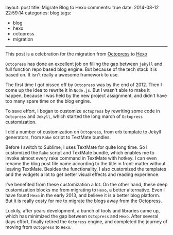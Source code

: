 layout: post
title: Migrate Blog to Hexo
comments: true
date: 2014-08-12 22:59:14
categories: blog
tags:
  - blog
  - hexo
  - octopress
  - migration
---

This post is a celebration for the migration from [Octopress](http://octopress.org/) to [Hexo](http://hexo.io/)

`Octopress` has done an excellent job on filling the gap between `jekyll` and full function repo based blog engine. But because of the tech stack it is based on. It isn't really a awesome framework to use.

The first time I got pissed off by `Octopress` was by the end of 2012. Then I come up the idea to rewrite it in `Node.js`. But I wasn't able to make it happen, because I was held by the new project assignment, and didn't have too many spare time on the blog engine.

To save effort, I began to customize `Octopress` by rewriting some code in `Octopress` and `Jekyll`, which started the long march of `Octopress` customization.

I did a number of customization on `Octopress`, from erb template to Jekyll generators, from `Rake` script to TextMate bundles.

Before I switch to Sublime, I uses TextMate for quite long time. So I customized the `Rake` script and TextMate bundle, which enables me to invoke almost every rake command in TextMate with hotkey. I can even rename the blog post file name according to the title in front-matter without leaving TextMate. Besides the functionality, I also customized the templates and the widgets a lot to get better visual effects and reading experience.

I've benefited from these customization a lot. On the other hand, these deep customization blocks me from migrating to `Hexo`, a better alternative. Even I have found `Hexo` in the early 2013, and believe it is a better blog platform. But it is really costy for me to migrate the blogs away from the Octopress.

Luckily, after years development, a bunch of tools and libraries came up, which has minimized the gap between `Octopress` and `Hexo`.
After several days effort, finally retired the `Octoress` engine, and completed the journey of moving from `Octopress` to `Hexo`.
